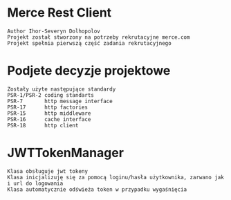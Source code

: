 # Merce Rest Client
    Author Ihor-Severyn Dolhopolov
    Projekt został stworzony na potrzeby rekrutacyjne merce.com
    Projekt spełnia pierwszą część zadania rekrutacyjnego

# Podjete decyzje projektowe
    Zostały użyte następujące standardy
    PSR-1/PSR-2 coding standarts
    PSR-7       http message interface
    PSR-17      http factories
    PSR-15      http middleware
    PSR-16      cache interface
    PSR-18      http client

# JWTTokenManager 
    Klasa obsługuje jwt tokeny
    Klasa inicjalizuję się za pomocą loginu/hasła użytkownika, zarwano jak i url do logowania
    Klasa automatycznie odświeża token w przypadku wygaśnięcia
